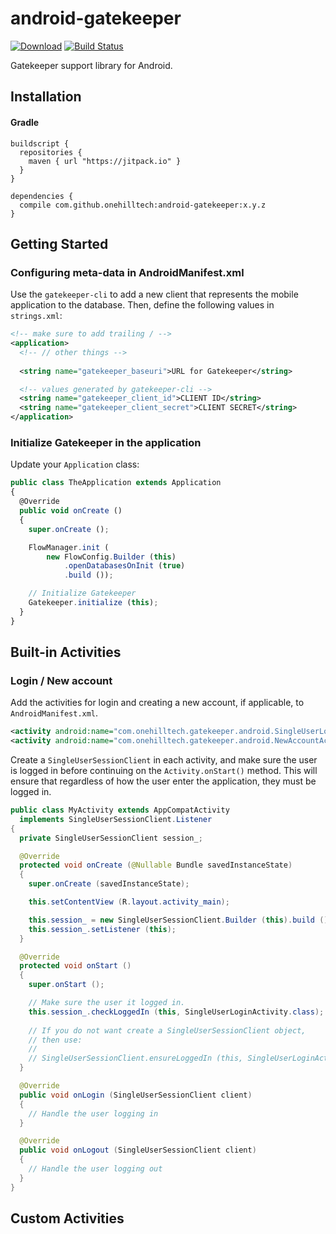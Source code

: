 android-gatekeeper
==================

[![Download](https://jitpack.io/v/onehilltech/android-gatekeeper.svg)](https://jitpack.io/#onehilltech/android-gatekeeper)
[![Build Status](https://travis-ci.org/onehilltech/android-gatekeeper.svg)](https://travis-ci.org/onehilltech/android-gatekeeper)

Gatekeeper support library for Android.

## Installation

#### Gradle

```
buildscript {
  repositories {
    maven { url "https://jitpack.io" }
  }
}

dependencies {
  compile com.github.onehilltech:android-gatekeeper:x.y.z
}
```

## Getting Started

### Configuring meta-data in AndroidManifest.xml

Use the `gatekeeper-cli` to add a new client that represents the mobile application to 
the database. Then, define the following values in `strings.xml`:

```xml
<!-- make sure to add trailing / -->
<application>
  <!-- // other things -->
  
  <string name="gatekeeper_baseuri">URL for Gatekeeper</string>

  <!-- values generated by gatekeeper-cli -->
  <string name="gatekeeper_client_id">CLIENT ID</string>
  <string name="gatekeeper_client_secret">CLIENT SECRET</string>
</application>  
```

### Initialize Gatekeeper in the application

Update your `Application` class:

```javascript
public class TheApplication extends Application
{
  @Override
  public void onCreate ()
  {
    super.onCreate ();

    FlowManager.init (
        new FlowConfig.Builder (this)
            .openDatabasesOnInit (true)
            .build ());

    // Initialize Gatekeeper
    Gatekeeper.initialize (this);
  }
}
```

## Built-in Activities

### Login / New account

Add the activities for login and creating a new account, if applicable, to 
`AndroidManifest.xml`.

```xml
<activity android:name="com.onehilltech.gatekeeper.android.SingleUserLoginActivity" />
<activity android:name="com.onehilltech.gatekeeper.android.NewAccountActivity" />
```

Create a `SingleUserSessionClient` in each activity, and make sure the user is logged 
in before continuing on the `Activity.onStart()` method. This will ensure that regardless
of how the user enter the application, they must be logged in.

```java
public class MyActivity extends AppCompatActivity
  implements SingleUserSessionClient.Listener
{
  private SingleUserSessionClient session_;

  @Override
  protected void onCreate (@Nullable Bundle savedInstanceState)
  {
    super.onCreate (savedInstanceState);

    this.setContentView (R.layout.activity_main);

    this.session_ = new SingleUserSessionClient.Builder (this).build ();
    this.session_.setListener (this);
  }

  @Override
  protected void onStart ()
  {
    super.onStart ();

    // Make sure the user it logged in.
    this.session_.checkLoggedIn (this, SingleUserLoginActivity.class);
    
    // If you do not want create a SingleUserSessionClient object, 
    // then use:
    //
    // SingleUserSessionClient.ensureLoggedIn (this, SingleUserLoginActivity.class);
  }

  @Override
  public void onLogin (SingleUserSessionClient client)
  {
    // Handle the user logging in
  }

  @Override
  public void onLogout (SingleUserSessionClient client)
  {
    // Handle the user logging out
  }
}
```

## Custom Activities
